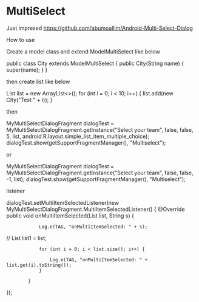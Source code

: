 # MultiSelect

Just impresed https://github.com/abumoallim/Android-Multi-Select-Dialog

How to use

Create a model class and extend ModelMultiSelect like below

public class City extends ModelMultiSelect {
    public City(String name) {
        super(name);
    }
}

then create list like below

List<City> list = new ArrayList<>();
for (int i = 0; i < 10; i++) {
  list.add(new City("Test " + i));
}
                                    
then

MyMultiSelectDialogFragment dialogTest = MyMultiSelectDialogFragment.getInstance("Select your team", false, false, 5, list, android.R.layout.simple_list_item_multiple_choice);
dialogTest.show(getSupportFragmentManager(), "Multiselect");

or

MyMultiSelectDialogFragment dialogTest = MyMultiSelectDialogFragment.getInstance("Select your team", false, false, -1, list);
dialogTest.show(getSupportFragmentManager(), "Multiselect");

listener 

dialogTest.setMultiItemSelectedListener(new MyMultiSelectDialogFragment.MultiItemSelectedListener<City>() {
            @Override
            public void onMultiItemSelected(List<City> list, String s) {

                Log.e(TAG, "onMultiItemSelected: " + s);

//                List<City> list1 = list;

                for (int i = 0; i < list.size(); i++) {

                    Log.e(TAG, "onMultiItemSelected: " + list.get(i).toString());
                }

            }
 });

        
    
